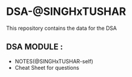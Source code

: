# DSA-@SINGHxTUSHAR
This repository contains the data for the DSA

## DSA MODULE :
- NOTES(@SINGHxTUSHAR-self)
- Cheat Sheet for questions
